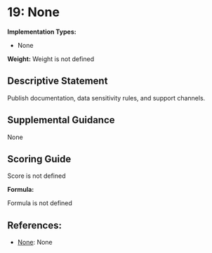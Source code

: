 # 19: None

**Implementation Types:**

- None

**Weight:** Weight is not defined

## Descriptive Statement

Publish documentation, data sensitivity rules, and support channels.

## Supplemental Guidance

None

## Scoring Guide

Score is not defined

**Formula:**

Formula is not defined

## References:

- [None](None): None
